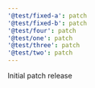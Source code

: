 ```yaml
---
'@test/fixed-a': patch
'@test/fixed-b': patch
'@test/four': patch
'@test/one': patch
'@test/three': patch
'@test/two': patch
---
```


Initial patch release
